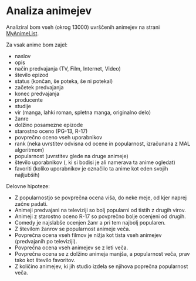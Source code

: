 # Analiza animejev
Analiziral bom vseh (okrog 13000) uvrščenih animejev na strani [MyAnimeList](https://myanimelist.net/).  
  
Za vsak anime bom zajel:
* naslov
* opis
* način predvajanja (TV, Film, Internet, Video)
* število epizod
* status (končan, še poteka, še ni potekal)
* začetek predvajanja
* konec predvajanja
* producente
* studije
* vir (manga, lahki roman, spletna manga, originalno delo)
* žanre
* dolžino posamezne epizode
* starostno oceno (PG-13, R-17)
* povprečno oceno vseh uporabnikov
* rank (neka uvrstitev odvisna od ocene in popularnost, izračunana z MAL algoritmom)
* popularnost (uvrstitev glede na druge animeje)
* število uporabnikov (, ki si bodisi je ali namerava ta anime ogledat)
* favoriti (koliko uporabnikov je označilo ta anime kot eden svojih najljubših)

Delovne hipoteze:
* Z popularnostjo se povprečna ocena viša, do neke meje, od kjer naprej začne padati.
* Animeji predvajani na televiziji so bolj popularni od tistih z drugih virov.
* Animeji z starostno oceno R-17 so povprečno bolje ocenjeni od drugih.
* Comedy je najslabše ocenjen žanr a pri tem najbolj popularen.
* Z številom žanrov se popularnost animeje veča.
* Povprečna ocena vseh filmov je nižja kot tista vseh animejev (predvajanih po televiziji).
* Povprečna ocena vseh animejev se z leti veča.
* Povprečna ocena se z dolžino animeja manjša, a popularnost veča, prav tako kot število favoritov.
* Z količino animejev, ki jih studio izdela se njihova poprečna popularnost veča.
